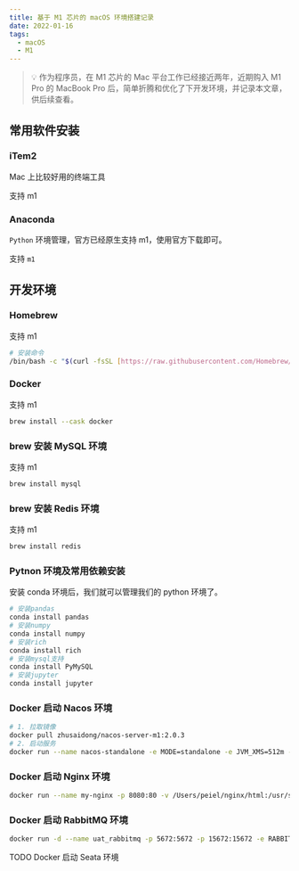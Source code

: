 ```yaml
---
title: 基于 M1 芯片的 macOS 环境搭建记录
date: 2022-01-16
tags:
  - macOS
  - M1
---
```



> 💡 作为程序员，在 M1 芯片的 Mac 平台工作已经接近两年，近期购入 M1 Pro 的 MacBook Pro 后，简单折腾和优化了下开发环境，并记录本文章，供后续查看。

## 常用软件安装

### iTem2

Mac 上比较好用的终端工具

支持 m1

### Anaconda

`Python` 环境管理，官方已经原生支持 m1，使用官方下载即可。

支持 `m1`

## 开发环境

### Homebrew

支持 m1

```bash
# 安装命令
/bin/bash -c "$(curl -fsSL [https://raw.githubusercontent.com/Homebrew/install/HEAD/install.sh](https://raw.githubusercontent.com/Homebrew/install/HEAD/install.sh))"
```

### Docker

支持 m1

```sh
brew install --cask docker
```

### brew 安装 MySQL 环境

支持 m1

```bash
brew install mysql
```

### brew 安装 Redis 环境

支持 m1

```bash
brew install redis
```

### Pytnon 环境及常用依赖安装

安装 conda 环境后，我们就可以管理我们的 python 环境了。

```bash
# 安装pandas
conda install pandas
# 安装numpy
conda install numpy
# 安装rich
conda install rich
# 安装mysql支持
conda install PyMySQL
# 安装jupyter
conda install jupyter
```

### Docker 启动 Nacos 环境

```bash
# 1. 拉取镜像
docker pull zhusaidong/nacos-server-m1:2.0.3
# 2. 启动服务
docker run --name nacos-standalone -e MODE=standalone -e JVM_XMS=512m -e JVM_XMX=512m -e JVM_XMN=256m -p 8848:8848 -d zhusaidong/nacos-server-m1:2.0.3
```

### Docker 启动 Nginx 环境

```bash
docker run --name my-nginx -p 8080:80 -v /Users/peiel/nginx/html:/usr/share/nginx/html -v /Users/peiel/nginx/conf/nginx.conf:/etc/nginx/nginx.conf -v /Users/peiel/nginx/conf.d/default.conf:/etc/nginx/conf.d/default.conf -v /Users/peiel/nginx/logs:/var/log/nginx -d nginx
```

### Docker 启动 RabbitMQ 环境

```bash
docker run -d --name uat_rabbitmq -p 5672:5672 -p 15672:15672 -e RABBITMQ_DEFAULT_USER=guest -e RABBITMQ_DEFAULT_PASS=guest rabbitmq:3-management
```

TODO Docker 启动 Seata 环境
